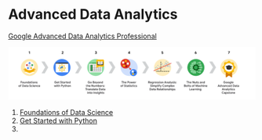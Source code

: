 # Advanced Data Analytics

[Google Advanced Data Analytics Professional](https://www.coursera.org/google-certificates/advanced-data-analytics-certificate)  

![Courses](./content/CoursesInCertificateGraphic.png)

1. [Foundations of Data Science](./FoundationsOfDataScience.md)
2. [Get Started with Python](./GetStartedWithPython.md)
3. 
